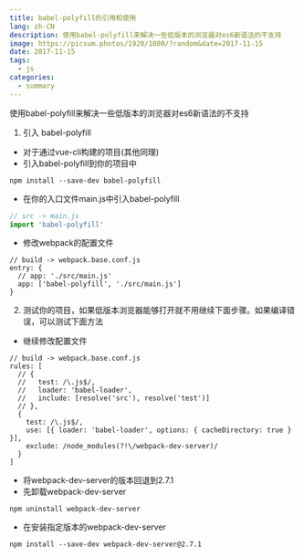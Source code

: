 ```yaml
---
title: babel-polyfill的引用和使用
lang: zh-CN
description: 使用babel-polyfill来解决一些低版本的浏览器对es6新语法的不支持
image: https://picsum.photos/1920/1080/?random&date=2017-11-15
date: 2017-11-15
tags:
  - js
categories:
  - summary
--- 
```


使用babel-polyfill来解决一些低版本的浏览器对es6新语法的不支持

<!-- more -->

1. 引入 babel-polyfill
- 对于通过vue-cli构建的项目(其他同理)
- 引入babel-polyfill到你的项目中
```
npm install --save-dev babel-polyfill
```

- 在你的入口文件main.js中引入babel-polyfill
``` js
// src -> main.js
import 'babel-polyfill'
```

- 修改webpack的配置文件
```
// build -> webpack.base.conf.js
entry: {
  // app: './src/main.js'
  app: ['babel-polyfill', './src/main.js']
}
```

2. 测试你的项目，如果低版本浏览器能够打开就不用继续下面步骤。如果编译错误，可以测试下面方法

- 继续修改配置文件
```
// build -> webpack.base.conf.js
rules: [
  // {
  //   test: /\.js$/,
  //   loader: 'babel-loader',
  //   include: [resolve('src'), resolve('test')]
  // },
  {
    test: /\.js$/,
    use: [{ loader: 'babel-loader', options: { cacheDirectory: true } }],
    exclude: /node_modules(?!\/webpack-dev-server)/
  }
]
```

- 将webpack-dev-server的版本回退到2.7.1
- 先卸载webpack-dev-server
```
npm uninstall webpack-dev-server
```

- 在安装指定版本的webpack-dev-server
```
npm install --save-dev webpack-dev-server@2.7.1
```